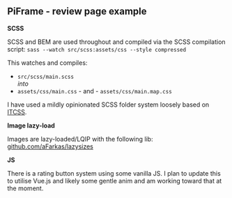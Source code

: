 ## PiFrame - review page example

**SCSS**

SCSS and BEM are used throughout and compiled via the SCSS compilation script: `sass --watch src/scss:assets/css --style compressed`

This watches and compiles: 
- `src/scss/main.scss`  
*into*
- `assets/css/main.css` - and - `assets/css/main.map.css`

I have used a mildly opinionated SCSS folder system loosely based on [ITCSS](https://www.xfive.co/blog/itcss-scalable-maintainable-css-architecture/).

**Image lazy-load**

Images are lazy-loaded/LQIP with the following lib: [github.com/aFarkas/lazysizes](https://github.com/aFarkas/lazysizes)

**JS**

There is a rating button system using some vanilla JS. I plan to update this to utilise Vue.js and likely some gentle anim and am working toward that at the moment.
